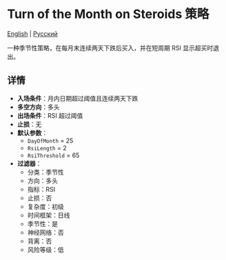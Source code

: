 # Turn of the Month on Steroids 策略
[English](README.md) | [Русский](README_ru.md)

一种季节性策略，在每月末连续两天下跌后买入，并在短周期 RSI 显示超买时退出。

## 详情

- **入场条件**：月内日期超过阈值且连续两天下跌
- **多空方向**：多头
- **出场条件**：RSI 超过阈值
- **止损**：无
- **默认参数**：
  - `DayOfMonth` = 25
  - `RsiLength` = 2
  - `RsiThreshold` = 65
- **过滤器**：
  - 分类：季节性
  - 方向：多头
  - 指标：RSI
  - 止损：否
  - 复杂度：初级
  - 时间框架：日线
  - 季节性：是
  - 神经网络：否
  - 背离：否
  - 风险等级：低
